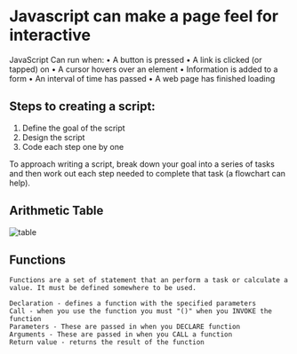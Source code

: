 # Javascript can make a page feel for interactive

JavaScript Can run when:
• A button is pressed 
• A link is clicked (or tapped) on 
• A cursor hovers over an element 
• Information is added to a form 
• An interval of time has passed 
• A web page has finished loading 

## Steps to creating a script:

1. Define the goal of the script
2. Design the script
3. Code each step one by one

To approach writing a script, break down your goal into 
a series of tasks and then work out each step needed 
to complete that task (a flowchart can help).

## Arithmetic Table
![table](https://www.miltonmarketing.com/wp-content/uploads/2018/04/jsarithimage029-1200x432.jpg)

## Functions
```
Functions are a set of statement that an perform a task or calculate a value. It must be defined somewhere to be used.

Declaration - defines a function with the specified parameters
Call - when you use the function you must "()" when you INVOKE the function
Parameters - These are passed in when you DECLARE function
Arguments - These are passed in when you CALL a function
Return value - returns the result of the function
 ```

